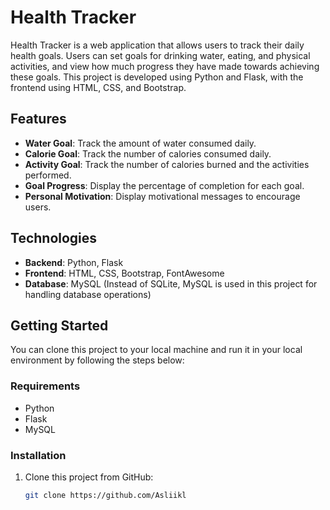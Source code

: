 # Health Tracker

Health Tracker is a web application that allows users to track their daily health goals. Users can set goals for drinking water, eating, and physical activities, and view how much progress they have made towards achieving these goals. This project is developed using Python and Flask, with the frontend using HTML, CSS, and Bootstrap.

## Features

- **Water Goal**: Track the amount of water consumed daily.
- **Calorie Goal**: Track the number of calories consumed daily.
- **Activity Goal**: Track the number of calories burned and the activities performed.
- **Goal Progress**: Display the percentage of completion for each goal.
- **Personal Motivation**: Display motivational messages to encourage users.

## Technologies

- **Backend**: Python, Flask
- **Frontend**: HTML, CSS, Bootstrap, FontAwesome
- **Database**: MySQL (Instead of SQLite, MySQL is used in this project for handling database operations)

## Getting Started

You can clone this project to your local machine and run it in your local environment by following the steps below:

### Requirements

- Python
- Flask
- MySQL

### Installation

1. Clone this project from GitHub:

   ```bash
   git clone https://github.com/Asliikl
